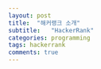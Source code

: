 ```yaml
---
layout: post
title:  "해커랭크 소개"
subtitle:   "HackerRank"
categories: programming
tags: hackerrank
comments: true
---
```

